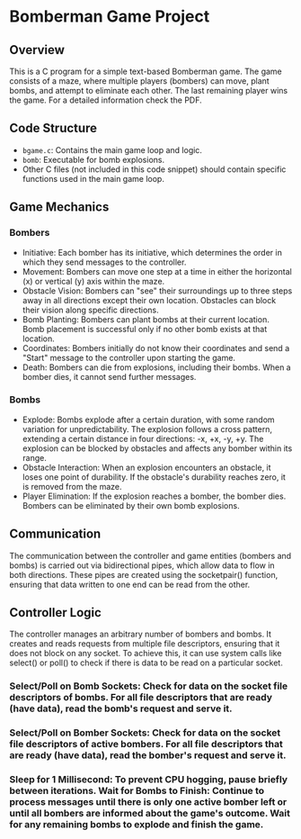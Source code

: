 # Bomberman Game Project

## Overview
This is a C program for a simple text-based Bomberman game. The game consists of a maze, where multiple players (bombers) can move, plant bombs, and attempt to eliminate each other. The last remaining player wins the game. For a detailed information check the PDF.

## Code Structure
- `bgame.c`: Contains the main game loop and logic.
- `bomb`: Executable for bomb explosions.
- Other C files (not included in this code snippet) should contain specific functions used in the main game loop.

## Game Mechanics
### Bombers
- Initiative: Each bomber has its initiative, which determines the order in which they send messages to the controller.
- Movement: Bombers can move one step at a time in either the horizontal (x) or vertical (y) axis within the maze.
- Obstacle Vision: Bombers can "see" their surroundings up to three steps away in all directions except their own location. Obstacles can block their vision along specific directions.
- Bomb Planting: Bombers can plant bombs at their current location. Bomb placement is successful only if no other bomb exists at that location.
- Coordinates: Bombers initially do not know their coordinates and send a "Start" message to the controller upon starting the game.
- Death: Bombers can die from explosions, including their bombs. When a bomber dies, it cannot send further messages.

### Bombs
- Explode: Bombs explode after a certain duration, with some random variation for unpredictability. The explosion follows a cross pattern, extending a certain distance in four directions: -x, +x, -y, +y. The explosion can be blocked by obstacles and affects any bomber within its range.
- Obstacle Interaction: When an explosion encounters an obstacle, it loses one point of durability. If the obstacle's durability reaches zero, it is removed from the maze.
- Player Elimination: If the explosion reaches a bomber, the bomber dies. Bombers can be eliminated by their own bomb explosions.

## Communication
The communication between the controller and game entities (bombers and bombs) is carried out via bidirectional pipes, which allow data to flow in both directions. These pipes are created using the socketpair() function, ensuring that data written to one end can be read from the other.

## Controller Logic
The controller manages an arbitrary number of bombers and bombs. It creates and reads requests from multiple file descriptors, ensuring that it does not block on any socket. To achieve this, it can use system calls like select() or poll() to check if there is data to be read on a particular socket.

### Select/Poll on Bomb Sockets: Check for data on the socket file descriptors of bombs. For all file descriptors that are ready (have data), read the bomb's request and serve it.
### Select/Poll on Bomber Sockets: Check for data on the socket file descriptors of active bombers. For all file descriptors that are ready (have data), read the bomber's request and serve it.
### Sleep for 1 Millisecond: To prevent CPU hogging, pause briefly between iterations. Wait for Bombs to Finish: Continue to process messages until there is only one active bomber left or until all bombers are informed about the game's outcome. Wait for any remaining bombs to explode and finish the game.

